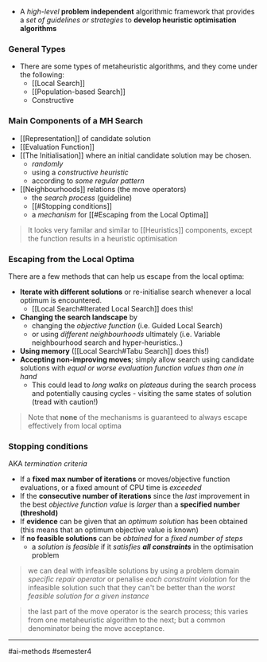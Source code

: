 - A *high-level* **problem independent** algorithmic framework that provides a *set of guidelines or strategies* to **develop heuristic optimisation algorithms**

### General Types
- There are some types of metaheuristic algorithms, and they come under the following:
	- [[Local Search]]
	- [[Population-based Search]]
	- Constructive

### Main Components of a MH Search
- [[Representation]] of candidate solution
- [[Evaluation Function]]
- [[The Initialisation]] where an initial candidate solution may be chosen.
	- *randomly*
	- using a *constructive heuristic*
	- according to *some regular pattern*
- [[Neighbourhoods]] relations (the move operators)
	- the *search process* (guideline)
	- [[#Stopping conditions]]
	- a *mechanism* for [[#Escaping from the Local Optima]]

> It looks very familar and similar to [[Heuristics]] components, except the function results in a heuristic optimisation

### Escaping from the Local Optima
There are a few methods that can help us escape from the local optima:
- **Iterate with different solutions** or re-initialise search whenever a local optimum is encountered.
	- [[Local Search#Iterated Local Search]] does this! 
- **Changing the search landscape** by
	- changing the *objective function* (i.e. Guided Local Search)
	- or using *different neighbourhoods* ultimately (i.e. Variable neighbourhood search and hyper-heuristics..)
- **Using memory** ([[Local Search#Tabu Search]] does this!)
- **Accepting non-improving moves**; simply allow search using candidate solutions with *equal or worse evaluation function values than one in hand*
	- This could lead to *long walks* on *plateaus* during the search process and potentially causing cycles - visiting the same states of solution (tread with caution!)

> Note that **none** of the mechanisms is guaranteed to always escape effectively from local optima

### Stopping conditions
AKA *termination criteria*
- If a **fixed max number of iterations** or moves/objective function evaluations, or a fixed amount of CPU time is *exceeded*
- If the **consecutive number of iterations** since the *last* improvement in the best *objective function value* is *larger* than a **specified number (threshold)**
- If **evidence** can be given that an *optimum solution* has been obtained (this means that an optimum objective value is known)
- If **no feasible solutions** can be *obtained* for a *fixed number of steps* 
	- a *solution is feasible* if it *satisfies **all constraints*** in the optimisation problem
> we can deal with infeasible solutions by using a problem domain *specific repair operator* or penalise *each constraint violation* for the infeasible solution such that they can't be better than the *worst feasible solution for a given instance*

> the last part of the move operator is the search process; this varies from one metaheuristic algorithm to the next; but a common denominator being the move acceptance.

---

#ai-methods #semester4 